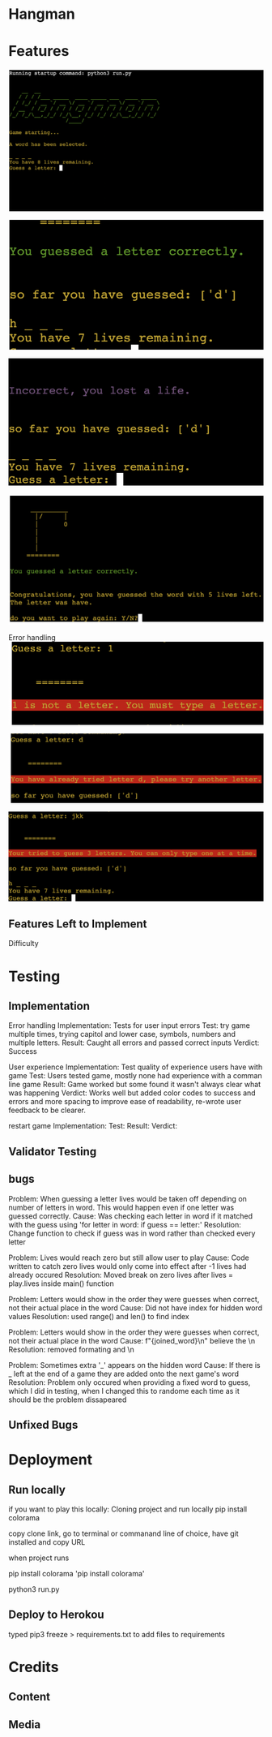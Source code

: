 # Hangman

# Features

![alt text](assets/images/initialising.png)

![alt text](assets/images/correct.png)

![alt text](assets/images/incorrect.png)

![alt text](assets/images/win.png)

Error handling
![alt text](assets/images/err_invalid.png)

![alt text](assets/images/err_let_selected.png)

![alt text](assets/images/err_multiple.png)

## Features Left to Implement

Difficulty

# Testing

## Implementation

Error handling
Implementation: Tests for user input errors
Test: try game multiple times, trying capitol and lower case, symbols, numbers and multiple letters.
Result: Caught all errors and passed correct inputs
Verdict: Success

User experience
Implementation: Test quality of experience users have with game
Test: Users tested game, mostly none had experience with a comman line game
Result: Game worked but some found it wasn't always clear what was happening
Verdict: Works well but added color codes to success and errors and more spacing to improve ease of readability, re-wrote user feedback to be clearer.

restart game
Implementation: 
Test: 
Result: 
Verdict: 



## Validator Testing



## bugs
Problem: When guessing a letter lives would be taken off depending on number of letters in word. This would happen even if one letter was guessed correctly.
Cause: Was checking each letter in word if it matched with the guess using 'for letter in word: if guess == letter:'
Resolution: Change function to check if guess was in word rather than checked every letter

Problem: Lives would reach zero but still allow user to play
Cause: Code written to catch zero lives would only come into effect after -1 lives had already occured
Resolution: Moved break on zero lives after lives = play.lives inside main() function

Problem: Letters would show in the order they were guesses when correct, not their actual place in the word
Cause: Did not have index for hidden word values
Resolution: used range() and len() to find index

Problem: Letters would show in the order they were guesses when correct, not their actual place in the word
Cause: f"{joined_word}\n" believe the \n
Resolution: removed formating and \n

Problem: Sometimes extra '_' appears on the hidden word
Cause: If there is _ left at the end of a game they are added onto the next game's word
Resolution: Problem only occured when providing a fixed word to guess, which I did in testing, when I changed this to randome each time as it should be the problem dissapeared

## Unfixed Bugs

# Deployment

## Run locally
if you want to play this locally:
Cloning project and run locally
pip install colorama

copy clone link, go to terminal or commanand line of choice, have git installed and copy URL

when project runs 

pip install colorama 'pip install colorama'

python3 run.py

## Deploy to Herokou

typed pip3 freeze > requirements.txt to add files to requirements



# Credits

## Content

## Media
